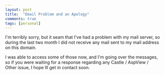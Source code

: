 ```yaml
---
layout: post
title:  "Email Problem and an Apology"
comments: true
tags: [personal]
---
```



I'm terribly sorry, but it seam that I've had a problem with my mail server, so during the last two month I did not receive any mail sent to my mail address on this domain.

I was able to access some of those now, and I'm going over the messages, so if you were waiting for a response regarding any Castle / AspView / Other issue, I hope Ill get in contact soon.

